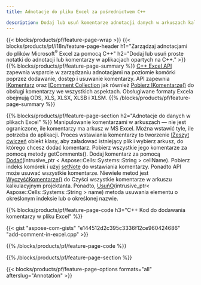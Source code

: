 ```yaml
---
title: Adnotacje do pliku Excel za pośrednictwem C++

description: Dodaj lub usuń komentarze adnotacji danych w arkuszach kalkulacyjnych Excel i OpenOffice za pomocą biblioteki C++.
---
```

{{< blocks/products/pf/feature-page-wrap >}}
{{< blocks/products/pf/i18n/feature-page-header h1="Zarządzaj adnotacjami do plików Microsoft<sup>&reg;</sup> Excel za pomocą C++" h2="Dodaj lub usuń proste notatki do adnotacji lub komentarzy w aplikacjach opartych na C++." >}}
{{% blocks/products/pf/feature-page-summary %}}
[C++ Excel API](/cells/cpp/) zapewnia wsparcie w zarządzaniu adnotacjami na poziomie komórki poprzez dodawanie, dostęp i usuwanie komentarzy. API zapewnia [IKomentarz](https://reference.aspose.com/cells/cpp/class/aspose.cells.i_comment) oraz [IComment Collection](https://reference.aspose.com/cells/cpp/class/aspose.cells.i_comment_collection) jak również [Pobierz IKomentarze()](https://reference.aspose.com/cells/cpp/class/aspose.cells.i_worksheet#ae7cce5f85b7b25a1e5c58df1b613ca5a) do obsługi komentarzy we wszystkich aspektach. Obsługiwane formaty Excela obejmują ODS, XLS, XLSX, XLSB i XLSM.
{{% /blocks/products/pf/feature-page-summary %}}

{{% blocks/products/pf/feature-page-section h2="Adnotacje do danych w plikach Excel" %}}
Manipulowanie komentarzami w arkuszach — nie jest ograniczone, ile komentarzy ma arkusz w MS Excel. Można wstawić tyle, ile potrzeba do aplikacji. Proces wstawiania komentarzy to tworzenie [IZeszyt ćwiczeń](https://reference.aspose.com/cells/cpp/class/aspose.cells.i_workbook) obiekt klasy, aby załadować istniejący plik i wybierz arkusz, do którego chcesz dodać komentarz. Pobierz wszystkie jego komentarze za pomocą metody getComments(). Dodaj komentarz za pomocą [Dodać](https://reference.aspose.com/cells/cpp/class/aspose.cells.i_comment_collection#a3f014415e292fa15c6220e9727dad384)(intrusive_ptr < Aspose::Cells::Systems::String > cellName). Pobierz indeks komórek i użyj [setNote](https://reference.aspose.com/cells/cpp/com.aspose.cells/comment#Note) do wstawiania komentarzy. Ponadto API może usuwać wszystkie komentarze. Niewiele metod jest [WyczyśćKomentarze()](https://reference.aspose.com/cells/cpp/class/aspose.cells.i_worksheet#ad4e0ea291ae60fc1b5d815e520edc6c3) do Czyści wszystkie komentarze w arkuszu kalkulacyjnym projektanta. Ponadto, [UsuńO](https://reference.aspose.com/cells/cpp/class/aspose.cells.i_worksheet_collection#addabcc7d7d76874694018fb3ba37b72c)(intrusive_ptr< Aspose::Cells::Systems::String > name) metoda usuwania elementu o określonym indeksie lub o określonej nazwie.

{{% blocks/products/pf/feature-page-code h3="C++ Kod do dodawania komentarzy w pliku Excel" %}}

{{< gist "aspose-com-gists" "e144512d2c395c3336f12ce960424686" "add-comment-in-excel.cpp" >}}

{{% /blocks/products/pf/feature-page-code %}}

{{% /blocks/products/pf/feature-page-section %}}

{{< blocks/products/pf/feature-page-options formats="all" afterslug="Annotation" >}}
